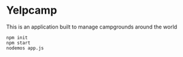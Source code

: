 # Yelpcamp
This is an application built to manage campgrounds around the world 
```npm
npm init 
npm start
nodemos app.js
```

